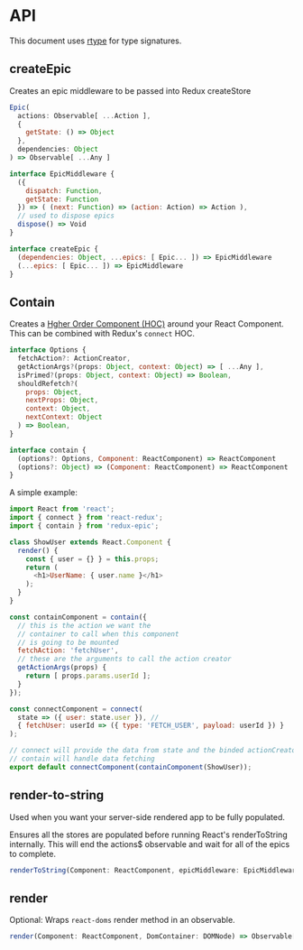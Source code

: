 # API

This document uses [rtype](https://github.com/ericelliott/rtype) for type signatures.

## createEpic

Creates an epic middleware to be passed into Redux createStore

```js
Epic(
  actions: Observable[ ...Action ],
  {
    getState: () => Object
  },
  dependencies: Object
) => Observable[ ...Any ]

interface EpicMiddleware {
  ({
    dispatch: Function,
    getState: Function
  }) => ( (next: Function) => (action: Action) => Action ),
  // used to dispose epics
  dispose() => Void
}

interface createEpic {
  (dependencies: Object, ...epics: [ Epic... ]) => EpicMiddleware
  (...epics: [ Epic... ]) => EpicMiddleware
}
```

## Contain

Creates a [Hgher Order Component (HOC)](https://medium.com/@dan_abramov/mixins-are-dead-long-live-higher-order-components-94a0d2f9e750#.qoukwp2kc)
around your React Component. This can be combined with Redux's `connect` HOC.

```js
interface Options {
  fetchAction?: ActionCreator,
  getActionArgs?(props: Object, context: Object) => [ ...Any ],
  isPrimed?(props: Object, context: Object) => Boolean,
  shouldRefetch?(
    props: Object,
    nextProps: Object,
    context: Object,
    nextContext: Object
  ) => Boolean,
}

interface contain {
  (options?: Options, Component: ReactComponent) => ReactComponent
  (options?: Object) => (Component: ReactComponent) => ReactComponent
}
```
A simple example:

```js
import React from 'react';
import { connect } from 'react-redux';
import { contain } from 'redux-epic';

class ShowUser extends React.Component {
  render() {
    const { user = {} } = this.props;
    return (
      <h1>UserName: { user.name }</h1>
    );
  }
}

const containComponent = contain({
  // this is the action we want the
  // container to call when this component
  // is going to be mounted
  fetchAction: 'fetchUser',
  // these are the arguments to call the action creator
  getActionArgs(props) {
    return [ props.params.userId ];
  }
});

const connectComponent = connect(
  state => ({ user: state.user }), //
  { fetchUser: userId => ({ type: 'FETCH_USER', payload: userId }) }
);

// connect will provide the data from state and the binded actionCreator
// contain will handle data fetching
export default connectComponent(containComponent(ShowUser));
```


## render-to-string

Used when you want your server-side rendered app to be fully populated.

Ensures all the stores are populated before running React's renderToString internally.
This will end the actions$ observable and wait for
all of the epics to complete.

```js
renderToString(Component: ReactComponent, epicMiddleware: EpicMiddleware) => Observable[String]
```

## render


Optional: Wraps `react-doms` render method in an observable.

```js
render(Component: ReactComponent, DomContainer: DOMNode) => Observable[ RootInstance ]
```
